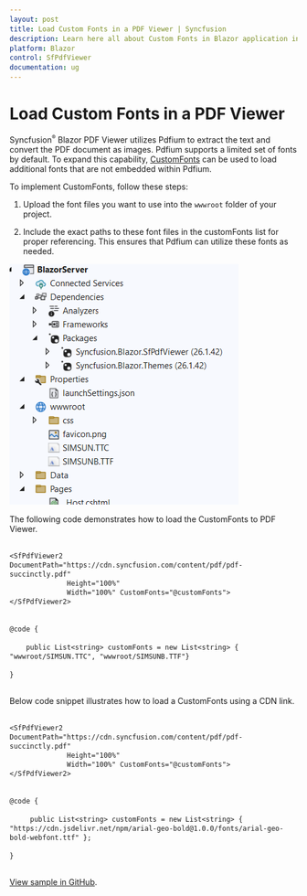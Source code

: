 ```yaml
---
layout: post
title: Load Custom Fonts in a PDF Viewer | Syncfusion
description: Learn here all about Custom Fonts in Blazor application in Syncfusion Blazor SfPdfViewer component and more.
platform: Blazor
control: SfPdfViewer
documentation: ug
---
```


# Load Custom Fonts in a PDF Viewer

Syncfusion<sup style="font-size:70%">&reg;</sup> Blazor PDF Viewer utilizes Pdfium to extract the text and convert the PDF document as images. Pdfium supports a limited set of fonts by default. To expand this capability, [CustomFonts](https://help.syncfusion.com/cr/blazor/Syncfusion.Blazor.SfPdfViewer.PdfViewerBase.html#Syncfusion_Blazor_SfPdfViewer_PdfViewerBase_CustomFonts) can be used to load additional fonts that are not embedded within Pdfium.

To implement CustomFonts, follow these steps: 

1. Upload the font files you want to use into the `wwwroot` folder of your project.
   
2. Include the exact paths to these font files in the customFonts list for proper referencing. This ensures that Pdfium can utilize these fonts as needed.

![CustomFonts in Blazor PDFViewer](../../pdfviewer/images/customfont-files.png)

The following code demonstrates how to load the CustomFonts to PDF Viewer.

```cshtml

<SfPdfViewer2 DocumentPath="https://cdn.syncfusion.com/content/pdf/pdf-succinctly.pdf"
              Height="100%"
              Width="100%" CustomFonts="@customFonts">
</SfPdfViewer2>
 

@code {

    public List<string> customFonts = new List<string> { "wwwroot/SIMSUN.TTC", "wwwroot/SIMSUNB.TTF"}

}
    
```
Below code snippet illustrates how to load a CustomFonts using a CDN link.

```cshtml

<SfPdfViewer2 DocumentPath="https://cdn.syncfusion.com/content/pdf/pdf-succinctly.pdf"
              Height="100%"
              Width="100%" CustomFonts="@customFonts">
</SfPdfViewer2>
 

@code {

     public List<string> customFonts = new List<string> { "https://cdn.jsdelivr.net/npm/arial-geo-bold@1.0.0/fonts/arial-geo-bold-webfont.ttf" };

}
    
```
[View sample in GitHub](https://github.com/SyncfusionExamples/blazor-pdf-viewer-examples/tree/master/Load%20and%20Save/Load%20custom%20fonts%20in%20PDF%20document).
